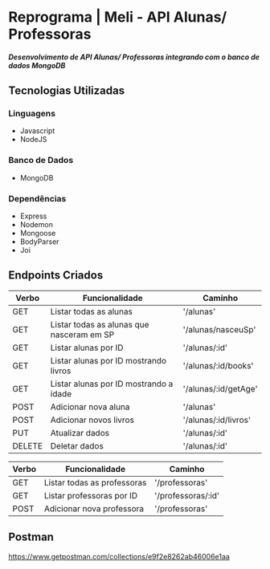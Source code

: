 # Reprograma | Meli - API Alunas/ Professoras
##### Desenvolvimento de API Alunas/ Professoras integrando com o banco de dados MongoDB

## Tecnologias Utilizadas
### Linguagens
- Javascript<br>
- NodeJS<br>

### Banco de Dados
- MongoDB<br>

### Dependências
- Express<br>
- Nodemon<br>
- Mongoose<br>
- BodyParser<br>
- Joi<br>


## Endpoints Criados

<table>
<thead>
<th>Verbo</th>
<th>Funcionalidade</th>
<th>Caminho</th>
</thead>
<tbody>
<tr>
<td>GET</td>
<td>Listar todas as alunas</td>
<td>'/alunas'
</tr>

<tr>
<td>GET</td>
<td>Listar todas as alunas que nasceram em SP</td>
<td>'/alunas/nasceuSp'</td>
</tr>

<tr>
<td>GET</td>
<td>Listar alunas por ID</td>
<td>'/alunas/:id'</td>
</tr>

<tr>
<td>GET</td>
<td>Listar alunas por ID mostrando livros</td>
<td>'/alunas/:id/books'</td>
</tr>

<tr>
<td>GET</td>
<td>Listar alunas por ID mostrando a idade</td>
<td>'/alunas/:id/getAge'</td>
</tr>

<tr>
<td>POST</td>
<td>Adicionar nova aluna</td>
<td>'/alunas'</td>
</tr>

<tr>
<td>POST</td>
<td>Adicionar novos livros</td>
<td>'/alunas/:id/livros'</td>
</tr>

<tr>
<td>PUT</td>
<td>Atualizar dados</td>
<td>'/alunas/:id'</td>
</tr>

<tr>
<td>DELETE</td>
<td>Deletar dados</td>
<td>'/alunas/:id'</td>
</tr>
</table>


<table>
<thead>
<th>Verbo</th>
<th>Funcionalidade</th>
<th>Caminho</th>
</thead>
<tbody>
<tr>
<td>GET</td>
<td>Listar todas as professoras</td>
<td>'/professoras'
</tr>

<tr>
<td>GET</td>
<td>Listar professoras por ID</td>
<td>'/professoras/:id'</td>
</tr>

<tr>
<td>POST</td>
<td>Adicionar nova professora</td>
<td>'/professoras'</td>
</tr>
</table>

## Postman

https://www.getpostman.com/collections/e9f2e8262ab46006e1aa
